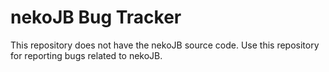 # nekoJB Bug Tracker
This repository does not have the nekoJB source code.
Use this repository for reporting bugs related to nekoJB.
